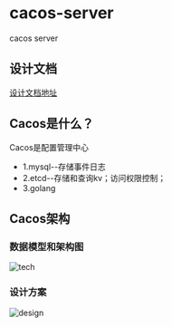 # cacos-server
cacos server

## 设计文档

[设计文档地址](https://mbd.baidu.com/newspage/data/landingshare?preview=1&pageType=1&isBdboxFrom=1&context=%7B%22nid%22%3A%22news_9477430390378252781%22%2C%22sourceFrom%22%3A%22bjh%22%7D)

## Cacos是什么？

Cacos是配置管理中心

* 1.mysql--存储事件日志
* 2.etcd--存储和查询kv；访问权限控制；
* 3.golang

## Cacos架构

### 数据模型和架构图

![tech](https://f11.baidu.com/it/u=352677692,158135625&fm=30&app=106&f=JPEG&access=215967316?w=640&h=316&s=8451427C07725C2048C409580200C0F2)

### 设计方案
![design](https://f12.baidu.com/it/u=2976030758,158135616&fm=30&app=106&f=JPEG&access=215967316?w=640&h=969&s=59A81D72190B504F1EF560CA0000E0B2)

